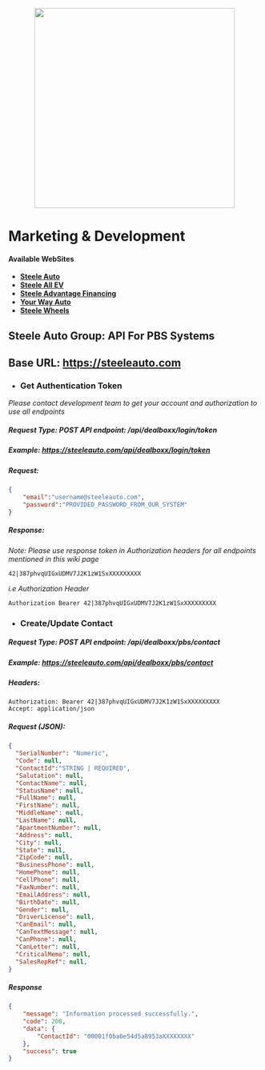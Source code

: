 <p align="center"><a href="https://laravel.com" target="_blank"><img src="https://steeleauto.com/img/logo.png" width="400"></a></p>

# Marketing & Development
#### Available WebSites
- **[Steele Auto](https://steeleauto.com/)**
- **[Steele All EV](https://allev.ca/)**
- **[Steele Advantage Financing](https://steeleadvantagefinancing.com/)**
- **[Your Way Auto](https://yourcaryourway.ca/)**
- **[Steele Wheels](https://steelewheels.ca/)**

## Steele Auto Group: API For PBS Systems
## Base URL: https://steeleauto.com
- ### Get Authentication Token
*Please contact development team to get your account and authorization to use all endpoints*
##### Request Type: POST API endpoint: /api/dealboxx/login/token
##### Example: https://steeleauto.com/api/dealboxx/login/token
##### Request:
```json
{
    "email":"username@steeleauto.com",
    "password":"PROVIDED_PASSWORD_FROM_OUR_SYSTEM"
}
```
##### Response: 
*Note: Please use response token in Authorization headers for all endpoints mentioned in this wiki page*
```
42|387phvqUIGxUDMV7J2K1zW1SxXXXXXXXXX
```
*i.e Authorization Header*
```
Authorization Bearer 42|387phvqUIGxUDMV7J2K1zW1SxXXXXXXXXX
```
- ### Create/Update Contact
##### Request Type: POST API endpoint: /api/dealboxx/pbs/contact
##### Example: https://steeleauto.com/api/dealboxx/pbs/contact
##### Headers: 
``` 
Authorization: Bearer 42|387phvqUIGxUDMV7J2K1zW1SxXXXXXXXXX 
Accept: application/json
```
##### Request *(JSON)*:
```json
{
  "SerialNumber": "Numeric", 
  "Code": null, 
  "ContactId":"STRING | REQUIRED",
  "Salutation": null,
  "ContactName": null,
  "StatusName": null,
  "FullName": null,
  "FirstName": null,
  "MiddleName": null,
  "LastName": null,
  "ApartmentNumber": null,
  "Address": null,
  "City": null,
  "State": null,
  "ZipCode": null,
  "BusinessPhone": null,
  "HomePhone": null,
  "CellPhone": null,
  "FaxNumber": null,
  "EmailAddress": null,
  "BirthDate": null,
  "Gender": null,
  "DriverLicense": null,
  "CanEmail": null,
  "CanTextMessage": null,
  "CanPhone": null,
  "CanLetter": null,
  "CriticalMemo": null,
  "SalesRepRef": null,
}
```
##### Response 
```json
{
    "message": "Information processed successfully.",
    "code": 200,
    "data": {
        "ContactId": "00001f0ba6e54d5a8953aXXXXXXXX"
    },
    "success": true
}
```